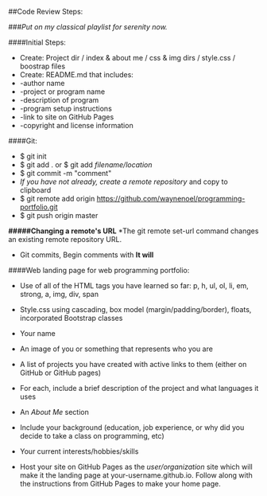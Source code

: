 ##Code Review Steps:

###*Put on my classical playlist for serenity now.*

####Initial Steps:

*	Create: Project dir / index & about me / css & img dirs / style.css / boostrap files
*	Create: README.md that includes:
*	-author name
*	-project or program name
*	-description of program
*	-program setup instructions
*	-link to site on GitHub Pages
*	-copyright and license information

####Git:
* $ git init
* $ git add . or $ git add *filename/location*
* $ git commit -m "comment"
* *If you have not already, create a remote repository* and copy to clipboard
* $ git remote add origin https://github.com/waynenoel/programming-portfolio.git
* $ git push origin master

**#####Changing a remote's URL**
*The git remote set-url command changes an existing remote repository URL.

*	Git commits, Begin comments with **It will**


####Web landing page for web programming portfolio:
*	Use of all of the HTML tags you have learned so far: p, h, ul, ol, li, em, strong, a, img, div, span
*	Style.css using cascading, box model (margin/padding/border), floats, incorporated Bootstrap classes

*	Your name
*	An image of you or something that represents who you are
*	A list of projects you have created with active links to them (either on GitHub or GitHub pages)
*	For each, include a brief description of the project and what languages it uses
*	An *About Me* section
*	Include your background (education, job experience, or why did you decide to take a class on programming, etc)
*	Your current interests/hobbies/skills
*	Host your site on GitHub Pages as the *user/organization* site which will make it the landing page at your-username.github.io. Follow along with the instructions from GitHub Pages to make your home page.
